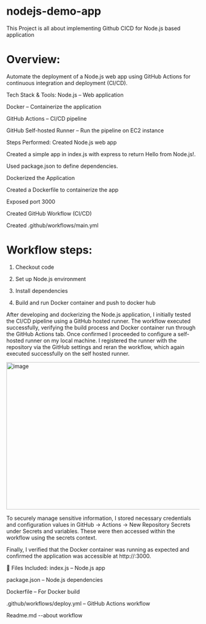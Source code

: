 # nodejs-demo-app
This Project is all about implementing Github CICD for Node.js based application

# Overview:
Automate the deployment of a Node.js web app using GitHub Actions for continuous integration and deployment (CI/CD).

Tech Stack & Tools:
Node.js – Web application 

Docker – Containerize the application

GitHub Actions – CI/CD pipeline

GitHub Self-hosted Runner – Run the pipeline on EC2 instance

Steps Performed:
Created Node.js web app

Created a simple app in index.js with express to return Hello from Node.js!.

Used package.json to define dependencies.

Dockerized the Application

Created a Dockerfile to containerize the app

Exposed port 3000

Created GitHub Workflow (CI/CD)

Created .github/workflows/main.yml

# Workflow steps:

1. Checkout code

2. Set up Node.js environment

3. Install dependencies

4. Build and run Docker container and push to docker hub

After developing and dockerizing the Node.js application, I initially tested the CI/CD pipeline using a GitHub hosted runner. The workflow executed successfully, verifying the build process and Docker container run through the GitHub Actions tab. Once confirmed I proceeded to configure a self-hosted runner on my local machine. I registered the runner with the repository via the GitHub settings and reran the workflow, which again executed successfully on the self hosted runner.

<img width="940" height="385" alt="image" src="https://github.com/user-attachments/assets/05d6f1ed-65c6-42ee-b0ad-e380d6b50e74" />


To securely manage sensitive information, I stored necessary credentials and configuration values in GitHub → Actions → New Repository Secrets under Secrets and variables. These were then accessed within the workflow using the secrets context. 

Finally, I verified that the Docker container was running as expected and confirmed the application was accessible at http://<EC2-publicip>:3000.



📂 Files Included:
index.js – Node.js app

package.json – Node.js dependencies

Dockerfile – For Docker build

.github/workflows/deploy.yml – GitHub Actions workflow

Readme.md --about workflow

